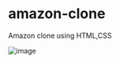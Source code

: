 # amazon-clone
Amazon clone using HTML,CSS

![image](https://github.com/user-attachments/assets/9b43b23a-cab5-4442-a7fc-72056363c3e6)
